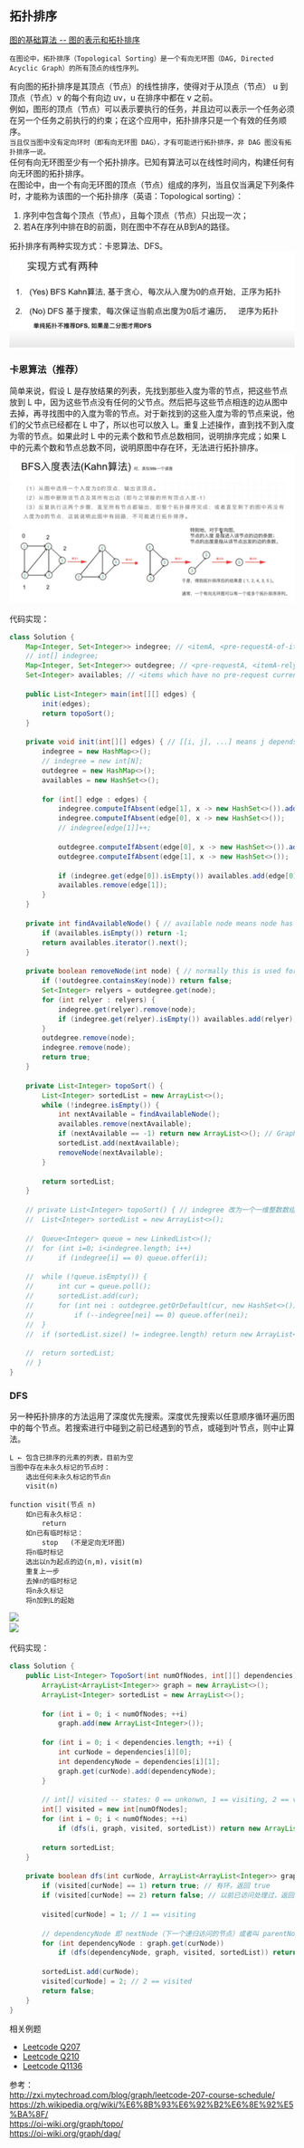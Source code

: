 ## 拓扑排序
  
[图的基础算法 -- 图的表示和拓扑排序](https://www.youtube.com/watch?v=B5hxqxBL2d)  
  
`在图论中，拓扑排序（Topological Sorting）是一个有向无环图（DAG, Directed Acyclic Graph）的所有顶点的线性序列。`  
  
有向图的拓扑排序是其顶点（节点）的线性排序，使得对于从顶点（节点） u 到顶点（节点）v 的每个有向边 uv，u 在排序中都在 v 之前。  
例如，图形的顶点（节点）可以表示要执行的任务，并且边可以表示一个任务必须在另一个任务之前执行的约束；在这个应用中，拓扑排序只是一个有效的任务顺序。  
`当且仅当图中没有定向环时（即有向无环图 DAG），才有可能进行拓扑排序，非 DAG 图没有拓扑排序一说。`  
任何有向无环图至少有一个拓扑排序。已知有算法可以在线性时间内，构建任何有向无环图的拓扑排序。  
在图论中，由一个有向无环图的顶点（节点）组成的序列，当且仅当满足下列条件时，才能称为该图的一个拓扑排序（英语：Topological sorting）：  
1. 序列中包含每个顶点（节点），且每个顶点（节点）只出现一次；
2. 若A在序列中排在B的前面，则在图中不存在从B到A的路径。  
  
拓扑排序有两种实现方式：卡恩算法、DFS。  
![](./拓扑排序实现方案.png)  
  
### 卡恩算法（推荐）
简单来说，假设 L 是存放结果的列表，先找到那些入度为零的节点，把这些节点放到 L 中，因为这些节点没有任何的父节点。然后把与这些节点相连的边从图中去掉，再寻找图中的入度为零的节点。对于新找到的这些入度为零的节点来说，他们的父节点已经都在 L 中了，所以也可以放入 L。重复上述操作，直到找不到入度为零的节点。如果此时 L 中的元素个数和节点总数相同，说明排序完成；如果 L 中的元素个数和节点总数不同，说明原图中存在环，无法进行拓扑排序。  
![](./拓扑排序%20卡恩算法.png)  
  
代码实现：
```java
class Solution {
	Map<Integer, Set<Integer>> indegree; // <itemA, <pre-requestA-of-itemA, pre-requestB-of-itemA, ...>>，这里 indegree 可以改为一个一维整数数组，元素里记录的是 itemA 的 pre-request 个数，然后在 topoSort 里通过 BFS 对元素--，若减至 0 就可以放入 BFS 队列中，如此性能会更好一点且逻辑更简易（但是 indegree 没有记录依赖项具体是哪些，这在有些时候是需要的，比如经典题 LC Q269），具体实现也可参考本代码示例被注释的逻辑或 LC Q210 My Solution 3
	// int[] indegree;
	Map<Integer, Set<Integer>> outdegree; // <pre-requestA, <itemA-relys-pre-requestA, itemB-relys-pre-requestA, ...>>
	Set<Integer> availables; // <items which have no pre-request currently>

	public List<Integer> main(int[][] edges) {
		init(edges);
		return topoSort();
	}

	private void init(int[][] edges) { // [[i, j], ...] means j depends on i -> i is pre-request of j, 且假设不同的 item/node 数字不重复且 >= 0（后面在找不到无依赖项的 item 时会返回 -1）
		indegree = new HashMap<>();
		// indegree = new int[N];
		outdegree = new HashMap<>();
		availables = new HashSet<>();

		for (int[] edge : edges) {
			indegree.computeIfAbsent(edge[1], x -> new HashSet<>()).add(edge[0]);
			indegree.computeIfAbsent(edge[0], x -> new HashSet<>());
			// indegree[edge[1]]++;

			outdegree.computeIfAbsent(edge[0], x -> new HashSet<>()).add(edge[1]);
			outdegree.computeIfAbsent(edge[1], x -> new HashSet<>());

			if (indegree.get(edge[0]).isEmpty()) availables.add(edge[0]);
			availables.remove(edge[1]);
		}
	}

	private int findAvailableNode() { // available node means node has no pre-request
		if (availables.isEmpty()) return -1;
		return availables.iterator().next();
	}

	private boolean removeNode(int node) { // normally this is used for remove pre-request
		if (!outdegree.containsKey(node)) return false;
		Set<Integer> relyers = outdegree.get(node);
		for (int relyer : relyers) {
			indegree.get(relyer).remove(node);
			if (indegree.get(relyer).isEmpty()) availables.add(relyer);
		}
		outdegree.remove(node);
		indegree.remove(node);
		return true;
	}

	private List<Integer> topoSort() {
		List<Integer> sortedList = new ArrayList<>();
		while (!indegree.isEmpty()) {
			int nextAvailable = findAvailableNode();
			availables.remove(nextAvailable);
			if (nextAvailable == -1) return new ArrayList<>(); // Graph has at least one cycle. Topological sorting is not possible
			sortedList.add(nextAvailable);
			removeNode(nextAvailable);
		}

		return sortedList;
	}

	// private List<Integer> topoSort() { // indegree 改为一个一维整数数组，元素里记录的是 itemA 的 pre-request 个数
	// 	List<Integer> sortedList = new ArrayList<>();

	// 	Queue<Integer> queue = new LinkedList<>();
	// 	for (int i=0; i<indegree.length; i++)
	// 		if (indegree[i] == 0) queue.offer(i);

	// 	while (!queue.isEmpty()) {
	// 		int cur = queue.poll();
	// 		sortedList.add(cur);
	// 		for (int nei : outdegree.getOrDefault(cur, new HashSet<>()))
	// 			if (--indegree[nei] == 0) queue.offer(nei);
	// 	}
	// 	if (sortedList.size() != indegree.length) return new ArrayList<>();

	// 	return sortedList;
	// }
}
```
  
### DFS
另一种拓扑排序的方法运用了深度优先搜索。深度优先搜索以任意顺序循环遍历图中的每个节点。若搜索进行中碰到之前已经遇到的节点，或碰到叶节点，则中止算法。  
```
L ← 包含已排序的元素的列表，目前为空
当图中存在未永久标记的节点时：
    选出任何未永久标记的节点n
    visit(n)

function visit(节点 n)
    如n已有永久标记：
        return
    如n已有临时标记：
        stop   (不是定向无环图)
    将n临时标记
    选出以n为起点的边(n,m)，visit(m)
    重复上一步
    去掉n的临时标记
    将n永久标记
    将n加到L的起始
```
  
![](./拓扑排序.png)  
![](./拓扑排序过程模拟.png)  
  
代码实现：  
```java
class Solution {    
    public List<Integer> TopoSort(int numOfNodes, int[][] dependencies) {        
        ArrayList<ArrayList<Integer>> graph = new ArrayList<>();
        ArrayList<Integer> sortedList = new ArrayList<>();

        for (int i = 0; i < numOfNodes; ++i)
            graph.add(new ArrayList<Integer>());

        for (int i = 0; i < dependencies.length; ++i) {
            int curNode = dependencies[i][0];
            int dependencyNode = dependencies[i][1];            
            graph.get(curNode).add(dependencyNode);
        }

        // int[] visited -- states: 0 == unkonwn, 1 == visiting, 2 == visited
        int[] visited = new int[numOfNodes];
        for (int i = 0; i < numOfNodes; ++i)
            if (dfs(i, graph, visited, sortedList)) return new ArrayList<>(); // empty list means fail with circle

        return sortedList;
    }
    
    private boolean dfs(int curNode, ArrayList<ArrayList<Integer>> graph, int[] visited, ArrayList<Integer> sortedList) {
        if (visited[curNode] == 1) return true; // 有环，返回 true
        if (visited[curNode] == 2) return false; // 以前已访问处理过，返回 false 剪枝

        visited[curNode] = 1; // 1 == visiting

		// dependencyNode 即 nextNode（下一个递归访问的节点）或者叫 parentNode, dfs 在第一次递归中会一直溯源到 rootNode（所有节点的最顶的同一个的根节点，该节点再无父节点）为止
        for (int dependencyNode : graph.get(curNode))
            if (dfs(dependencyNode, graph, visited, sortedList)) return true;

        sortedList.add(curNode);
        visited[curNode] = 2; // 2 == visited
        return false;
    }
}
```
  
相关例题  
* [Leetcode Q207](./../Leetcode%20Practices/algorithms/medium/207%20Course%20Schedule.java)
* [Leetcode Q210](./../Leetcode%20Practices/algorithms/medium/210%20Course%20Schedule%20II.java)
* [Leetcode Q1136](./../Leetcode%20Practices/algorithms/medium/1136%20Parallel%20Courses.java)  
  
参考：  
http://zxi.mytechroad.com/blog/graph/leetcode-207-course-schedule/  
https://zh.wikipedia.org/wiki/%E6%8B%93%E6%92%B2%E6%8E%92%E5%BA%8F/  
https://oi-wiki.org/graph/topo/  
https://oi-wiki.org/graph/dag/  
